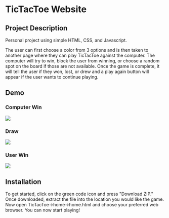 # TicTacToe Website
## Project Description
Personal project using simple HTML, CSS, and Javascript.

The user can first choose a color from 3 options and is then taken to another page where they can play TicTacToe against the computer. The computer will try to win, block the user from winning, or choose a random spot on the board if those are not available. Once the game is complete, it will tell the user if they won, lost, or drew and a play again button will appear if the user wants to continue playing.

## Demo
### Computer Win
![](https://user-images.githubusercontent.com/84888206/236582206-51fbb099-3a0d-4657-9a39-0a4f6f32a2b8.gif)

### Draw
![](https://user-images.githubusercontent.com/84888206/236583214-f2dba980-65a0-4887-aeef-f0a5f075fde6.gif)

### User Win
![](https://user-images.githubusercontent.com/84888206/236583208-3bd3052d-e647-4a7d-b1a0-d5cfb8f68c64.gif)

## Installation
To get started, click on the green code icon and press "Download ZIP." Once downloaded, extract the file into the location you would like the game. Now open TicTacToe->home->home.html and choose your preferred web browser.
You can now start playing!
